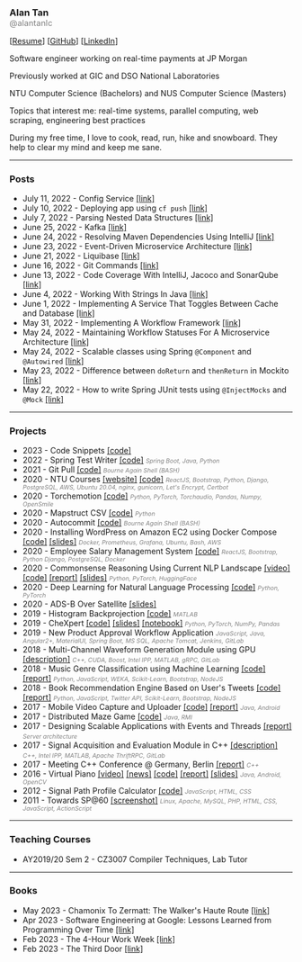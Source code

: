 ### Alan Tan

<small style="display:block; margin-top: -1rem; font-size: 11pt; font-weight: normal; color: grey;">@alantanlc</small>

[[Resume](https://docs.google.com/document/d/1NeTUAE8KsCUVQrlmhDdjLFS-0qwqHZN4qspAl3VLD2Q/edit)]
[[GitHub](https://github.com/alantanlc)]
[[LinkedIn](https://www.linkedin.com/in/alantanlc/)]

Software engineer working on real-time payments at JP Morgan

Previously worked at GIC and DSO National Laboratories

NTU Computer Science (Bachelors) and NUS Computer Science (Masters)

Topics that interest me: real-time systems, parallel computing, web scraping, engineering best practices

During my free time, I love to cook, read, run, hike and snowboard. They help to clear my mind and keep me sane.

<hr style="height: 0.05rem;" />

### Posts

- July 11, 2022 - Config Service
  [[link]](https://github.com/alantanlc/blog/tree/main/posts/config-service)
- July 10, 2022 - Deploying app using `cf push`
  [[link]](https://github.com/alantanlc/blog/tree/main/posts/deploying-app-using-cf-push)
- July 7, 2022 - Parsing Nested Data Structures
  [[link]](https://github.com/alantanlc/blog/tree/main/posts/parsing-nested-data-structures)
- June 25, 2022 - Kafka
  [[link]](https://github.com/alantanlc/blog/tree/main/posts/kafka)
- June 24, 2022 - Resolving Maven Dependencies Using IntelliJ
  [[link]](https://github.com/alantanlc/blog/tree/main/posts/resolving-maven-dependencies-using-intellij)
- June 23, 2022 - Event-Driven Microservice Architecture
  [[link]](https://github.com/alantanlc/blog/tree/main/posts/event-driven-microservice-architecture)
- June 21, 2022 - Liquibase
  [[link]](https://github.com/alantanlc/blog/tree/main/posts/liquibase)
- June 16, 2022 - Git Commands
  [[link]](https://github.com/alantanlc/blog/tree/main/posts/git-commands)
- June 13, 2022 - Code Coverage With IntelliJ, Jacoco and SonarQube
  [[link]](https://github.com/alantanlc/blog/tree/main/posts/code-coverage-with-intellij-jacoco-and-sonarqube)
- June 4, 2022 - Working With Strings In Java
  [[link]](https://github.com/alantanlc/blog/tree/main/posts/working-with-strings-in-java)
- June 1, 2022 - Implementing A Service That Toggles Between Cache and Database
  [[link]](https://github.com/alantanlc/blog/tree/main/posts/implementing-a-service-that-toggles-between-cache-and-database)
- May 31, 2022 - Implementing A Workflow Framework
  [[link]](https://github.com/alantanlc/blog/tree/main/posts/implementing-a-workflow-framework)
- May 24, 2022 - Maintaining Workflow Statuses For A Microservice Architecture
  [[link]](https://github.com/alantanlc/blog/tree/main/posts/maintaining-workflow-statuses-for-a-microservice-architecture)
- May 24, 2022 - Scalable classes using Spring `@Component` and `@Autowired`
  [[link]](https://github.com/alantanlc/blog/tree/main/posts/scalable-classes-using-spring-component-and-autowired)
- May 23, 2022 - Difference between `doReturn` and `thenReturn` in Mockito
  [[link]](https://github.com/alantanlc/blog/tree/main/posts/difference-between-doreturn-and-thenreturn-in-mockito)
- May 22, 2022 - How to write Spring JUnit tests using `@InjectMocks` and `@Mock`
  [[link]](https://github.com/alantanlc/blog/tree/main/posts/how-to-write-spring-junit-tests-using-injectmocks-and-mock)

<hr style="height: 0.05rem;" />

### Projects

- 2023 - Code Snippets
  [[code]](https://github.com/alantanlc/code-snippets)
- 2022 - Spring Test Writer
  [[code]](https://github.com/alantanlc/spring-test-writer)
  <span style='color: gray; font-style: italic; font-size: 8pt;'>Spring Boot, Java, Python</span>
- 2021 - Git Pull
  [[code]](https://github.com/alantanlc/git-pull)
  <span style='color: gray; font-style: italic; font-size: 8pt;'>Bourne Again
  Shell (BASH)</span>
- 2020 - NTU Courses
  [[website]](https://ntucourses.com)
  [[code]](https://github.com/alantanlc/ntucourses)
  <span style='color: gray; font-style: italic; font-size: 8pt;'>ReactJS, Bootstrap, Python, Django, PostgreSQL, AWS, Ubuntu 20.04, nginx, gunicorn, Let's Encrypt, Certbot</span>
- 2020 - Torchemotion
  [[code]](https://github.com/alantanlc/torchemotion)
  <span style='color: gray; font-style: italic; font-size: 8pt;'>Python, PyTorch, Torchaudio, Pandas, Numpy, OpenSmile</span>
- 2020 - Mapstruct CSV
  [[code]](https://github.com/alantanlc/mapstruct-csv)
  <span style='color: gray; font-style: italic; font-size: 8pt;'>Python</span>
- 2020 - Autocommit
  [[code]](https://github.com/alantanlc/autocommit)
  <span style='color: gray; font-style: italic; font-size: 8pt;'>Bourne Again Shell (BASH)</span>
- 2020 - Installing WordPress on Amazon EC2 using Docker Compose
  [[code]](https://github.com/alantanlc/wordpress-docker-ec2)
  [[slides]](https://docs.google.com/presentation/d/1CbiCGDHpKymM1GYhtt89hthqttz6-MkBhCCub9Klo8U/edit?usp=sharing)
  <span style='color: gray; font-style: italic; font-size: 8pt;'>Docker, Prometheus, Grafana, Ubuntu, Bash, AWS</span>
- 2020 - Employee Salary Management System
  [[code]](https://github.com/alantanlc/employee-salary)
  <span style='color: gray; font-style: italic; font-size: 8pt;'>ReactJS, Bootstrap, Python Django, PostgreSQL, Docker</span>
- 2020 - Commonsense Reasoning Using Current NLP Landscape
  [[video]](https://www.dropbox.com/s/zlsi8njzdjyoi2g/video.mov?dl=0)
  [[code]](https://github.com/alantanlc/ce7455-project)
  [[report]](https://www.dropbox.com/s/4wuqg2u94wa56kn/report.pdf?dl=0)
  [[slides]](https://www.dropbox.com/s/l67rncbbebifpkk/slides.pptx?dl=0)
  <span style='color: gray; font-style: italic; font-size: 8pt;'>Python, PyTorch, HuggingFace</span>
- 2020 - Deep Learning for Natural Language Processing [[code]](https://github.com/alantanlc/ce7455-nlp)
  <span style='color: gray; font-style: italic; font-size: 8pt;'>Python, PyTorch</span>
- 2020 - ADS-B Over Satellite
  [[slides]](https://docs.google.com/presentation/d/1nhatJ_gas8Im0c9SX1xv_7RMmdjL9Wx40qy30u1mus8/edit?usp=sharing)
- 2019 - Histogram Backprojection
  [[code]](https://github.com/alantanlc/histogram-backprojection)
  <span style='color: gray; font-style: italic; font-size: 8pt;'>MATLAB</span>
- 2019 - CheXpert
  [[code]](https://github.com/alantanlc/ce7454-grp17)
  [[slides]](https://docs.google.com/presentation/d/16nar6Ccq9S9ukXAOgCvyyJbcMHaLQ9GGi6T-RyDAqaA/edit?usp=sharing)
  [[notebook]](https://colab.research.google.com/drive/1ixLTm79T42UCSPlFpoiJT5ZSCCRBTvvb?usp=sharing)
  <span style='color: gray; font-style: italic; font-size: 8pt;'>Python, PyTorch, NumPy, Pandas</span>
- 2019 - New Product Approval Workflow Application
  <span style='color: gray; font-style: italic; font-size: 8pt;'>JavaScript, Java, Angular2+, MaterialUI, Spring Boot, MS SQL, Apache Tomcat, Jenkins, GitLab</span>
- 2018 - Multi-Channel Waveform Generation Module using GPU
  [[description]](https://docs.google.com/document/d/11560tTdM8xBgi6S9gNVgAAN1Na-8BcY0CkkJejB4AkU/edit?usp=sharing)
  <span style='color: gray; font-style: italic; font-size: 8pt;'>C++, CUDA, Boost, Intel IPP, MATLAB, gRPC, GitLab</span>
- 2018 - Music Genre Classification using Machine Learning
  [[code]](https://github.com/alantanlc/cs4347-music-genre-classification)
  [[report]](https://www.overleaf.com/read/jjbswwsdjpqs)
  <span style='color: gray; font-style: italic; font-size: 8pt;'>Python, JavaScript, WEKA, Scikit-Learn, Bootstrap, NodeJS</span>
- 2018 - Book Recommendation Engine Based on User's Tweets
  [[code]](https://github.com/rahul99/PRE-Guide)
  [[report]](https://drive.google.com/file/d/1_fZz4ciVWD8G_sCvMwhAoGFTUv2QfEsF/view?usp=sharing)
  <span style='color: gray; font-style: italic; font-size: 8pt;'>Python, JavaScript, Twitter API, Scikit-Learn, Bootstrap, NodeJS</span>
- 2017 - Mobile Video Capture and Uploader
  [[code]](https://github.com/alantanlc/cs5248-mobile-video-capture-and-uploader)
  [[report]](https://docs.google.com/document/d/1x3rXJPHQrA1tJ0K0jXE6vis13rrRNYsxchmNQpwFFvI/edit?usp=sharing)
  <span style='color: gray; font-style: italic; font-size: 8pt;'>Java, Android</span>
- 2017 - Distributed Maze Game
  [[code]](https://github.com/alantanlc/cs5223-distributed-maze-game)
  <span style='color: gray; font-style: italic; font-size: 8pt;'>Java, RMI</span>
- 2017 - Designing Scalable Applications with Events and Threads
  [[report]](https://docs.google.com/document/d/1amYaUsTYFITGfM8j2hAr8KcMA8LG_TqGVdRXl5f9BVQ/edit?usp=sharing)
  <span style='color: gray; font-style: italic; font-size: 8pt;'>Server architecture</span>
- 2017 - Signal Acquisition and Evaluation Module in C++
  [[description]](https://docs.google.com/document/d/11560tTdM8xBgi6S9gNVgAAN1Na-8BcY0CkkJejB4AkU/edit?usp=sharing)
  <span style='color: gray; font-style: italic; font-size: 8pt;'>C++, Intel IPP, MATLAB, Apache ThriftRPC, GitLab</span>
- 2017 - Meeting C++ Conference @ Germany, Berlin
  [[report]](https://docs.google.com/document/d/1MFwvmzgU-vcX07_vkeCEtnUphofIZqmdSmc2Iz-Nm7w/edit?usp=sharing)
  <span style='color: gray; font-style: italic; font-size: 8pt;'>C++</span>
- 2016 - Virtual Piano
  [[video]](https://www.youtube.com/watch?v=YjFS944_Vl4)
  [[news]](http://scse.ntu.edu.sg/NewsnEvents/Pages/News-Detail.aspx?news=067b6f2f-27ec-409a-a38a-3b61e6ccd129)
  [[code]](https://github.com/alantanlc/virtual-piano)
  [[report]](https://docs.google.com/document/d/1GYiKimrhumRyQGITo2OWcA_YV94Udv0gRgKmAjKgGwE/edit?usp=sharing)
  [[slides]](https://docs.google.com/presentation/d/1JQqFbdLq8pyUItP8OQpeC4iTftyl53VYoEmhwIUfFBc/edit)
  <span style='color: gray; font-style: italic; font-size: 8pt;'>Java, Android, OpenCV</span>
- 2012 - Signal Path Profile Calculator
  [[code]](https://github.com/alantanlc/signal-path-profile-calculator)
  <span style='color: gray; font-style: italic; font-size: 8pt;'>JavaScript, HTML, CSS</span>
- 2011 - Towards SP@60
  [[screenshot]](https://alantan02.wixsite.com/portfolio?lightbox=dataItem-ik42409j)
  <span style='color: gray; font-style: italic; font-size: 8pt;'>Linux, Apache, MySQL, PHP, HTML, CSS, JavaScript, ActionScript</span>

<hr style="height: 0.05rem;" />

### Teaching Courses

- AY2019/20 Sem 2 - CZ3007 Compiler Techniques, Lab Tutor

<hr style="height: 0.05rem;" />

### Books

- May 2023 - Chamonix To Zermatt: The Walker's Haute Route [[link]](https://books.google.com.sg/books/?id=kkaEEAAAQBAJ)
- Apr 2023 - Software Engineering at Google: Lessons Learned from Programming Over Time [[link]](https://books.google.com.sg/books?id=V3TTDwAAQBAJ)
- Feb 2023 - The 4-Hour Work Week [[link]](https://fourhourworkweek.com/)
- Feb 2023 - The Third Door [[link]](https://thirddoorbook.com/)
